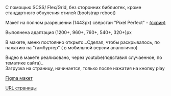 С помощью SCSS/ Flex/Grid, без сторонних библиотек, кроме стандартного обнуления стилей (bootstrap reboot)  

  
Макет на полном разрешении (1443px) свёрстан "Pixel Perfect" - [(скрин)](https://drive.google.com/file/d/1dbyGAbDmWWyTH2RF30fSeMjo7KX1dXVP/view?usp=sharing)  
  
Выполнена адаптация  (1200+, 960+, 760+, 540+, 320+)px  

В макете, меню постоянно открыто...Сделал, чтобы раскрывалось, по нажатию на "гамбургер" ( в мобильной версии аналогично)  

Видео в макете реализовано, через youtube(подставил случаенное, по тематике сайта)..  
Загрузка на страницу, начинается, только после нажатия на кнопку play

[Figma макет](https://www.figma.com/file/uYEVZl5ftL4M2mINrRZ3ZI/%5BPublished%5D%5BEN%5D-%C2%ABLegalide%C2%BB)  
  
[URL страницы](https://guyfromekb.github.io/projects/legalide/index.html)  
